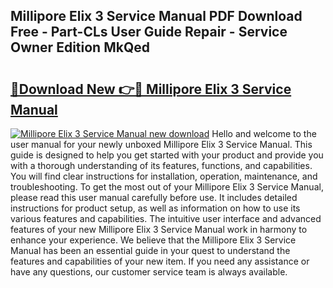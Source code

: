 ## Millipore Elix 3 Service Manual PDF Download Free - Part-CLs User Guide Repair - Service Owner Edition MkQed

# <h2><a href="http://bc81076.oget.top/?id=Millipore+Elix+3+Service+Manual">🔗Download New 👉🔴 Millipore Elix 3 Service Manual</a></h2>

[![Millipore Elix 3 Service Manual new download](https://i.imgur.com/5g1atiW.png)](http://bc81076.oget.top/?id=Millipore+Elix+3+Service+Manual)
Hello and welcome to the user manual for your newly unboxed Millipore Elix 3 Service Manual. This guide is designed to help you get started with your product and provide you with a thorough understanding of its features, functions, and capabilities. You will find clear instructions for installation, operation, maintenance, and troubleshooting. To get the most out of your Millipore Elix 3 Service Manual, please read this user manual carefully before use. It includes detailed instructions for product setup, as well as information on how to use its various features and capabilities. The intuitive user interface and advanced features of your new Millipore Elix 3 Service Manual work in harmony to enhance your experience. We believe that the Millipore Elix 3 Service Manual has been an essential guide in your quest to understand the features and capabilities of your new item. If you need any assistance or have any questions, our customer service team is always available.
